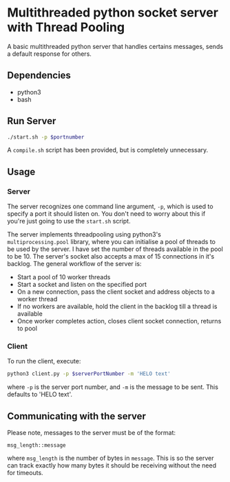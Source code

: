 # Multithreaded python socket server with Thread Pooling
A basic multithreaded python server that handles certains messages, sends a default response for others.

## Dependencies
* python3
* bash

## Run Server
```bash
./start.sh -p $portnumber
```
A `compile.sh` script has been provided, but is completely unnecessary.

## Usage

### Server
The server recognizes one command line argument, `-p`, which is used to specify a port it should listen on. You don't need to worry about this if you're just going to use the `start.sh` script.

The server implements threadpooling using python3's `multiprocessing.pool` library, where you can initialise a pool of threads to be used by the server. I have set the number of threads available in the pool to be 10. The server's socket also accepts a max of 15 connections in it's backlog. The general workflow of the server is:
* Start a pool of 10 worker threads
* Start a socket and listen on the specified port
* On a new connection, pass the client socket and address objects to a worker thread
* If no workers are available, hold the client in the backlog till a thread is available
* Once worker completes action, closes client socket connection, returns to pool

### Client
To run the client, execute:
```bash
python3 client.py -p $serverPortNumber -m 'HELO text'
```
where `-p` is the server port number, and `-m` is the message to be sent. This defaults to 'HELO text'.

## Communicating with the server
Please note, messages to the server must be of the format:
```
msg_length::message
```
where `msg_length` is the number of bytes in `message`. This is so the server can track exactly how many bytes it should be receiving without the need for timeouts.
